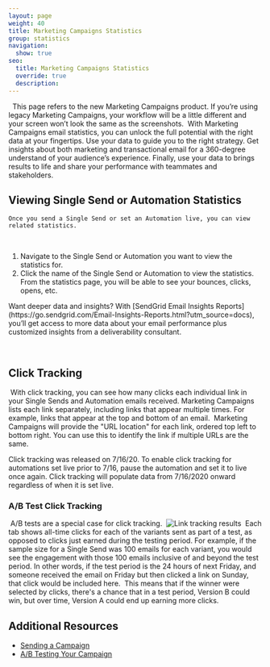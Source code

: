 ```yaml
---
layout: page
weight: 40
title: Marketing Campaigns Statistics
group: statistics
navigation:
  show: true
seo:
  title: Marketing Campaigns Statistics
  override: true
  description:
---
```

​
<call-out>
​
This page refers to the new Marketing Campaigns product. If you’re using legacy Marketing Campaigns, your workflow will be a little different and your screen won’t look the same as the screenshots.
​
</call-out>
​
With Marketing Campaigns email statistics, you can unlock the full potential with the right data at your fingertips. Use your data to guide you to the right strategy. Get insights about both marketing and transactional email for a 360-degree understand of your audience’s experience. Finally, use your data to brings results to life and share your performance with teammates and stakeholders.
​

## 	Viewing Single Send or Automation Statistics
 	Once you send a Single Send or set an Automation live, you can view related statistics.
​
1. Navigate to the Single Send or Automation you want to view the statistics for.
1. Click the name of the Single Send or Automation to view the statistics.
​
From the statistics page, you will be able to see your bounces, clicks, opens, etc.
​
<call-out>
​
Want deeper data and insights? With [SendGrid Email Insights Reports](https://go.sendgrid.com/Email-Insights-Reports.html?utm_source=docs), you’ll get access to more data about your email performance plus customized insights from a deliverability consultant.
​
</call-out>

​
## Click Tracking
​
With click tracking, you can see how many clicks each individual link in your Single Sends and Automation emails received. Marketing Campaigns lists each link separately, including links that appear multiple times. For example, links that appear at the top and bottom of an email.
​
Marketing Campaigns will provide the "URL location" for each link, ordered top left to bottom right. You can use this to identify the link if multiple URLs are the same.

<call-out>
​
Click tracking was released on 7/16/20. To enable click tracking for automations set live prior to 7/16, pause the automation and set it to live once again. Click tracking will populate data from 7/16/2020 onward regardless of when it is set live.

</call-out>
​

### A/B Test Click Tracking
​
A/B tests are a special case for click tracking.
​
![]({{root_url}}/img/link-tracking-tne.png "Link tracking results")
​
Each tab shows all-time clicks for each of the variants sent as part of a test, as opposed to clicks just earned during the testing period. For example, if the sample size for a Single Send was 100 emails for each variant, you would see the engagement with those 100 emails inclusive of and beyond the test period. In other words, if the test period is the 24 hours of next Friday, and someone received the email on Friday but then clicked a link on Sunday, that click would be included here.
​
This means that if the winner were selected by clicks, there's a chance that in a test period, Version B could win, but over time, Version A could end up earning more clicks.
​
## 	Additional Resources
- [Sending a Campaign]({{root_url}}/ui/sending-email/how-to-send-email-with-marketing-campaigns/)
- [A/B Testing Your Campaign]({{root_url}}/ui/sending-email/a-b-testing/)
